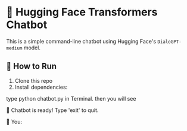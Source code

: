 # 🤖 Hugging Face Transformers Chatbot

This is a simple command-line chatbot using Hugging Face's `DialoGPT-medium` model.

## 🚀 How to Run

1. Clone this repo
2. Install dependencies:

type python chatbot.py in Terminal.
then you will see 

🤖 Chatbot is ready! Type 'exit' to quit.

👤 You: 
